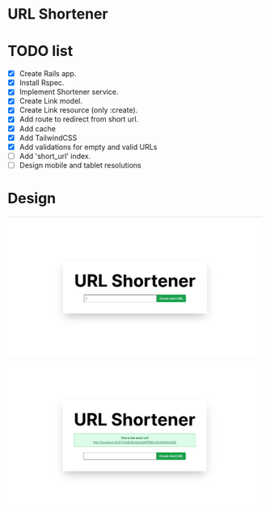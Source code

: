 # URL Shortener

# TODO list

- [X] Create Rails app.
- [X] Install Rspec.
- [X] Implement Shortener service.
- [X] Create Link model.
- [X] Create Link resource (only :create).
- [X] Add route to redirect from short url.
- [X] Add cache
- [X] Add TailwindCSS
- [X] Add validations for empty and valid URLs
- [ ] Add 'short_url' index.
- [ ] Design mobile and tablet resolutions

# Design

![Main](./images/main.jpeg)

![Short](./images/short.jpeg)
